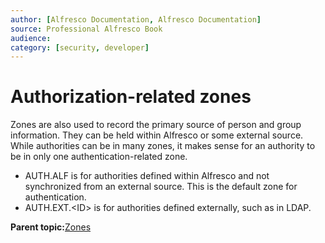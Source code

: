 ```yaml
---
author: [Alfresco Documentation, Alfresco Documentation]
source: Professional Alfresco Book
audience: 
category: [security, developer]
---
```


# Authorization-related zones

Zones are also used to record the primary source of person and group information. They can be held within Alfresco or some external source. While authorities can be in many zones, it makes sense for an authority to be in only one authentication-related zone.

-   AUTH.ALF is for authorities defined within Alfresco and not synchronized from an external source. This is the default zone for authentication.
-   AUTH.EXT.<ID\> is for authorities defined externally, such as in LDAP.

**Parent topic:**[Zones](../concepts/secur-zones.md)

